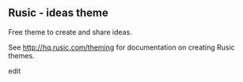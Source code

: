 ## Rusic - ideas theme

Free theme to create and share ideas.

See http://hq.rusic.com/theming for documentation on creating Rusic themes.

edit
